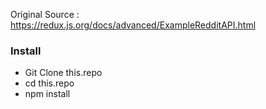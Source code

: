 Original Source : https://redux.js.org/docs/advanced/ExampleRedditAPI.html
### Install
- Git Clone this.repo
- cd this.repo
- npm install
